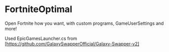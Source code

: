 # FortniteOptimal
Open Fortnite how you want, with custom programs, GameUserSettings and more!

Used EpicGamesLauncher.cs from [https://github.com/GalaxySwapperOfficial/Galaxy-Swapper-v2]
